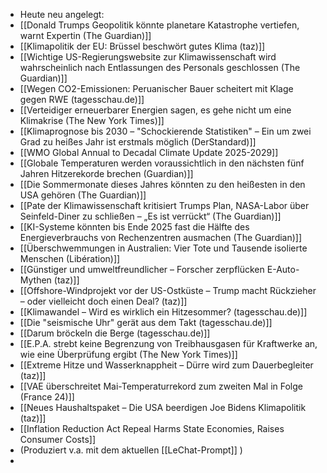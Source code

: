 - Heute neu angelegt:
- [[Donald Trumps Geopolitik könnte planetare Katastrophe vertiefen, warnt Expertin (The Guardian)]]
- [[Klimapolitik der EU: Brüssel beschwört gutes Klima (taz)]]
- [[Wichtige US-Regierungswebsite zur Klimawissenschaft wird wahrscheinlich nach Entlassungen des Personals geschlossen (The Guardian)]]
- [[Wegen CO2-Emissionen: Peruanischer Bauer scheitert mit Klage gegen RWE (tagesschau.de)]]
- [[Verteidiger erneuerbarer Energien sagen, es gehe nicht um eine Klimakrise (The New York Times)]]
- [[Klimaprognose bis 2030 – "Schockierende Statistiken" – Ein um zwei Grad zu heißes Jahr ist erstmals möglich (DerStandard)]]
- [[WMO Global Annual to Decadal Climate Update 2025-2029]]
- [[Globale Temperaturen werden voraussichtlich in den nächsten fünf Jahren Hitzerekorde brechen (Guardian)]]
- [[Die Sommermonate dieses Jahres könnten zu den heißesten in den USA gehören (The Guardian)]]
- [[Pate der Klimawissenschaft kritisiert Trumps Plan, NASA-Labor über Seinfeld-Diner zu schließen – „Es ist verrückt“ (The Guardian)]]
- [[KI-Systeme könnten bis Ende 2025 fast die Hälfte des Energieverbrauchs von Rechenzentren ausmachen (The Guardian)]]
- [[Überschwemmungen in Australien: Vier Tote und Tausende isolierte Menschen (Libération)]]
- [[Günstiger und umweltfreundlicher – Forscher zerpflücken E-Auto-Mythen (taz)]]
- [[Offshore-Windprojekt vor der US-Ostküste – Trump macht Rückzieher – oder vielleicht doch einen Deal? (taz)]]
- [[Klimawandel – Wird es wirklich ein Hitzesommer? (tagesschau.de)]]
- [[Die "seismische Uhr" gerät aus dem Takt (tagesschau.de)]]
- [[Darum bröckeln die Berge (tagesschau.de)]]
- [[E.P.A. strebt keine Begrenzung von Treibhausgasen für Kraftwerke an, wie eine Überprüfung ergibt (The New York Times)]]
- [[Extreme Hitze und Wasserknappheit – Dürre wird zum Dauerbegleiter (taz)]]
- [[VAE überschreitet Mai-Temperaturrekord zum zweiten Mal in Folge (France 24)]]
- [[Neues Haushaltspaket – Die USA beerdigen Joe Bidens Klimapolitik (taz)]]
- [[Inflation Reduction Act Repeal Harms State Economies, Raises Consumer Costs]]
- (Produziert v.a. mit dem aktuellen [[LeChat-Prompt]] )
-